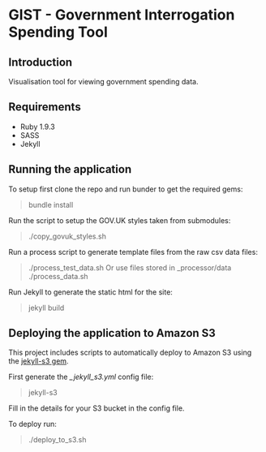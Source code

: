 # GIST - Government Interrogation Spending Tool

## Introduction

Visualisation tool for viewing government spending data.

## Requirements

* Ruby 1.9.3
* SASS
* Jekyll

## Running the application

To setup first clone the repo and run bunder to get the required gems:
> bundle install

Run the script to setup the GOV.UK styles taken from submodules:
> ./copy_govuk_styles.sh

Run a process script to generate template files from the raw csv data
files:
> ./process_test_data.sh
Or use files stored in _processor/data
> ./process_data.sh

Run Jekyll to generate the static html for the site:
> jekyll build

## Deploying the application to Amazon S3

This project includes scripts to automatically deploy to Amazon S3 using
the [jekyll-s3 gem](https://github.com/laurilehmijoki/jekyll-s3).

First generate the *\_jekyll\_s3.yml* config file:
> jekyll-s3

Fill in the details for your S3 bucket in the config file.

To deploy run:
> ./deploy_to_s3.sh
